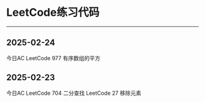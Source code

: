 # LeetCode练习代码

---
## 2025-02-24
今日AC
LeetCode 977 有序数组的平方

## 2025-02-23
今日AC
LeetCode 704 二分查找
LeetCode 27 移除元素